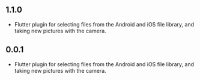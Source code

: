 ## 1.1.0

* Flutter plugin for selecting files from the Android and iOS file library, and taking new pictures with the camera.

## 0.0.1

* Flutter plugin for selecting files from the Android and iOS file library, and taking new pictures with the camera.
